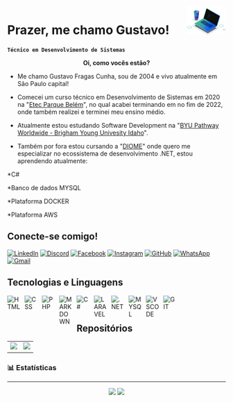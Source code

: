 <img src="https://raw.githubusercontent.com/090Raphael/imagens/86227742a4942ef2d095bfb6e68ad9767f208ef9/imagens/ilustra%C3%A7%C3%A3o%20de%20computador%202.png" alt="ilustração de um computador" min-width="400px" max-width="400" width="90px" align="right">

# Prazer, me chamo Gustavo!
**`Técnico em Desenvolvimento de Sistemas`**
<p align="center"> <strong>Oi, como vocês estão?</strong><p>

- Me chamo Gustavo Fragas Cunha, sou de 2004 e vivo atualmente em São Paulo capital! 

- Comecei um curso técnico em Desenvolvimento de Sistemas em 2020 na "[Etec Parque Belém](https://etecparquebelem.cps.sp.gov.br)", no qual acabei terminando em no fim de 2022, onde também realizei e terminei meu ensino médio. 

- Atualmente estou estudando Software Development na "[BYU Pathway Worldwide - Brigham Young Univesity Idaho](https://www.byupathway.edu)".

- Também por fora estou cursando a "[DIOME](https://www.dio.me)" onde quero me especializar no ecossistema de desenvolvimento .NET, estou aprendendo atualmente:

*C#

*Banco de dados MYSQL

*Plataforma DOCKER

*Plataforma AWS







 

## Conecte-se comigo!
[![LinkedIn](https://img.shields.io/badge/LinkedIn-0077B5?style=for-the-badge&logo=linkedin&logoColor=white)](https://www.linkedin.com/in/gustavofragascunha/)
[![Discord](https://img.shields.io/badge/Discord-7289DA?style=for-the-badge&logo=discord&logoColor=white)](https://discord.com/channels/@Gustavinho/)
[![Facebook](https://img.shields.io/badge/Facebook-1877F2?style=for-the-badge&logo=facebook&logoColor=white)](https://www.facebook.com/gustavofragas.cunha/)
[![Instagram](https://img.shields.io/badge/-Instagram-%23E4405F?style=for-the-badge&logo=instagram&logoColor=white)](https://www.instagram.com/fragas_gustavo/)
[![GitHub](https://img.shields.io/badge/GitHub-100000?style=for-the-badge&logo=github&logoColor=white)](https://github.com/GustavoFragas)
[![WhatsApp](https://img.shields.io/badge/WhatsApp-25D366?style=for-the-badge&logo=whatsapp&logoColor=white)](https://wa.me/55+11+980192710)
[![Gmail](https://img.shields.io/badge/Gmail-333333?style=for-the-badge&logo=gmail&logoColor=red)](mailto:gustavofragascunha@gmail.com)
  

  ## Tecnologias e Linguagens
  
<img 
    align="left"
    alt="HTML"
    title="HTML"
    width="30px"
    style="padding-right: 10px;"
src="https://cdn.jsdelivr.net/gh/devicons/devicon@latest/icons/html5/html5-original.svg" />
<img 
    align="left"
    alt="CSS"
    title="CSS"
    width="30px"
    style="padding-right: 10px;"
src="https://cdn.jsdelivr.net/gh/devicons/devicon@latest/icons/css3/css3-original.svg" />
<img 
    align="left"
    alt="PHP"
    title="PHP"
    width="30px"
    style="padding-right: 10px;"
src="https://cdn.jsdelivr.net/gh/devicons/devicon@latest/icons/php/php-original.svg" />
<img 
    align="left"
    alt="MARKDOWN"
    title="MARKDOWN"
    width="30px"
    style="padding-right: 10px;"
src="https://cdn.jsdelivr.net/gh/devicons/devicon@latest/icons/markdown/markdown-original.svg" />
<img 
    align="left"
    alt="C#"
    title="C#"
    width="30px"
    style="padding-right: 10px;"
src="https://cdn.jsdelivr.net/gh/devicons/devicon@latest/icons/csharp/csharp-original.svg" />
<img 
    align="left"
    alt="LARAVEL"
    title="LARAVEL"
    width="30px"
    style="padding-right: 10px;"
src="https://cdn.jsdelivr.net/gh/devicons/devicon@latest/icons/laravel/laravel-original.svg" />
<img 
    align="left"
    alt=".NET"
    title=".NET"
    width="30px"
    style="padding-right: 10px;"
src="https://cdn.jsdelivr.net/gh/devicons/devicon@latest/icons/dotnetcore/dotnetcore-original.svg" />
<img 
    align="left"
    alt="MYSQL"
    title="MYSQL"
    width="30px"
    style="padding-right: 10px;"
src="https://cdn.jsdelivr.net/gh/devicons/devicon@latest/icons/mysql/mysql-original-wordmark.svg" />
<img 
    align="left"
    alt="VSCODE"
    title="VSCODE"
    width="30px"
    style="padding-right: 10px;"
src="https://cdn.jsdelivr.net/gh/devicons/devicon@latest/icons/vscode/vscode-original.svg" />
<img 
    align="left"
    alt="GIT"
    title="GIT"
    width="30px"
    style="padding-right: 10px;"
src="https://cdn.jsdelivr.net/gh/devicons/devicon@latest/icons/git/git-original.svg" />

<br>
<br>





## Repositórios

<table>
  <tr>
    <td>
      <a href="https://github.com/GustavoFragas/wdd130">
        <img src="https://github-readme-stats.vercel.app/api/pin/?username=GustavoFragas&repo=wdd130&bg_color=000&border_color=30A3DC&show_icons=true&icon_color=30A3DC&title_color=E94D5F&text_color=FFF" />
      </a>
    </td>
    <td>
      <a href="https://github.com/GustavoFragas/dio-lab-open-source">
        <img src="https://github-readme-stats.vercel.app/api/pin/?username=GustavoFragas&repo=dio-lab-open-source&bg_color=000&border_color=30A3DC&show_icons=true&icon_color=30A3DC&title_color=E94D5F&text_color=FFF" />
      </a>
    </td>
  </tr>
</table>


<h3>📊 Estatísticas</h3>

---

<p align="center">
  <img src="https://github-readme-stats.vercel.app/api?username=GustavoFragas&show_icons=true&theme=tokyonight&include_all_commits=true&locale=pt-br" width="48%">
  <img src="https://github-readme-stats.vercel.app/api/top-langs/?username=GustavoFragas&theme=tokyonight&layout=compact&custom_title=Tecnologias&langs_count=9" width="48%">
</p>




